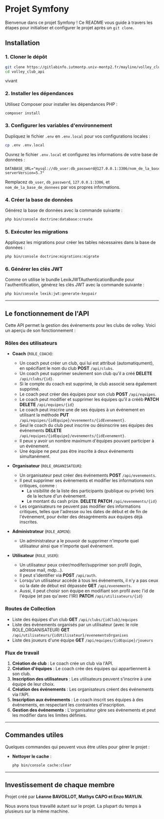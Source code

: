 # Projet Symfony

Bienvenue dans ce projet Symfony ! Ce README vous guide à travers les étapes pour initialiser et configurer le projet après un `git clone`.

## Installation

### 1. Cloner le dépôt

```bash
git clone https://gitlabinfo.iutmontp.univ-montp2.fr/mayline/volley_club_api
cd volley_club_api
```
vivant
### 2. Installer les dépendances

Utilisez Composer pour installer les dépendances PHP :

```bash
composer install
```

### 3. Configurer les variables d'environnement

Dupliquez le fichier `.env` en `.env.local` pour vos configurations locales :

```bash
cp .env .env.local
```

Ouvrez le fichier `.env.local` et configurez les informations de votre base de données :

```dotenv
DATABASE_URL="mysql://db_user:db_password@127.0.0.1:3306/nom_de_la_base_de_donnees?serverVersion=5.7"
```

Remplacez `db_user`, `db_password`, `127.0.0.1:3306`, et `nom_de_la_base_de_donnees` par vos propres informations.

### 4. Créer la base de données

Générez la base de données avec la commande suivante :

```bash
php bin/console doctrine:database:create
```

### 5. Exécuter les migrations

Appliquez les migrations pour créer les tables nécessaires dans la base de données :

```bash
php bin/console doctrine:migrations:migrate
```

### 6. Générer les clés JWT

Comme on utilise le bundle LexikJWTAuthenticationBundle pour l'authentification, générez les clés JWT avec la commande suivante :

```bash
php bin/console lexik:jwt:generate-keypair
```

---

## Le fonctionnement de l'API

Cette API permet la gestion des événements pour les clubs de volley. Voici un aperçu de son fonctionnement :

### Rôles des utilisateurs

- **Coach** (`ROLE_COACH`):
  - Un coach peut créer un club, qui lui est attribué (automatiqument), en spécifiant le nom du club **POST** `/api/clubs`.
  - Un coach peut supprimer seulement son club qu'il a créé **DELETE** `/api/clubs/{id}`.
  - Si le compte du coach est supprimé, le club associé sera également supprimé.
  - Le coach peut créer des équipes pour son club **POST** `/api/equipes`.
  - Le coach peut modifier et supprimer les équipes qu'il a crééb **PATCH** **DELETE** `/api/equipes/{id}`
  - Le coach peut inscrire une de ses équipes à un événement en utilisant la méthode **PUT** `/api/equipes/{idEquipe}/evenements/{idEvenement}`.
  - Seul le coach du club peut inscrire ou désinscrire ses équipes des événements **DELETE** `/api/equipes/{idEquipe}/evenements/{idEvenement}`.
  - Il peux y avoir un nombre maximum d'équipes pouvant participer à un événement.
  - Une équipe ne peut pas être inscrite à deux événements simultanément.

- **Organisateur** (`ROLE_ORGANISATEUR`):
  - Un organisateur peut créer des événements **POST** `/api/evenements`.
  - Il peut supprimer ses évènements et modifier les informations non critiques, comme :
    - La visibilité de la liste des participants (publique ou privée) lors de la lecture d'un évènement. 
    - Le montant du cash prize. **DELETE** **PATCH** `/api/evenements/{id}`
  - Les organisateurs ne peuvent pas modifier des informations critiques, telles que l'adresse ou les dates de début et de fin de l'événement, pour éviter des désagréments aux équipes déjà inscrites.

- **Administrateur** (`ROLE_ADMIN`):
  - Un administrateur a le pouvoir de supprimer n'importe quel utilisateur ainsi que n'importe quel événement. 

- **Utilisateur** (`ROLE_USER`):
  - Un utilisateur peux créer/modifer/supprimer son profil (login, adresse mail, mdp...).
  - Il peut  s'identifier via  **POST** `/api/auth`.
  - Lorsqu'un utilisateur accède à tous les évènements, il n'y a pas ceux où la date de début est dépassée **GET** `/api/evenements`.
  - Aussi, il peut choisir son équipe en modifiant son profil avec l'id de l'équipe (et pas qu'avec l'IRI) **PATCH** `/api/utilisateurs/{id}`

### Routes de Collection 
  
  - Liste des équipes d'un club **GET** `/api/clubs/{idClub}/equipes`
  - Liste des évènements organisés par un utilisateur (avec le role ROLE_ORGANISATEUR) **GET** `/api/utilisateurs/{idUtilisateur}/evenementsOrganises`
  - Liste des joueurs d'une équipe **GET** `/api/equipes/{idEquipe}/joueurs`

### Flux de travail

1. **Création de club** : Le coach crée un club via l'API.
2. **Création d'équipes** : Le coach crée des équipes qui appartiennent à son club.
3. **Inscription des utilisateurs** : Les utilisateurs peuvent s'inscrire à une équipe de leur choix.
4. **Création des événements** : Les organisateurs créent des événements via l'API.
5. **Inscription aux événements** : Le coach inscrit ses équipes à des événements, en respectant les contraintes d'inscription.
6. **Gestion des événements** : L'organisateur gère ses événements et peut les modifier dans les limites définies.

---

## Commandes utiles

Quelques commandes qui peuvent vous être utiles pour gérer le projet :

- **Nettoyer le cache** :

  ```bash
  php bin/console cache:clear
  ```

---

## Investissement de chaque membre

Projet créé par **Léanne BAVOILLOT, Mathys CAPO et Enzo MAYLIN**.

Nous avons tous travaillé autant sur le projet. 
La plupart du temps à plusieurs sur la même machine.
